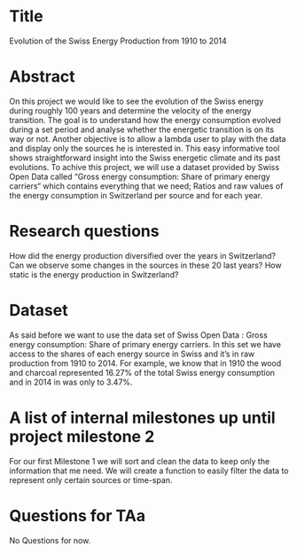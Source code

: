# Title 
Evolution of the Swiss Energy Production from 1910 to 2014

# Abstract
On this project we would like to see the evolution of the Swiss energy during roughly 100 years and determine the velocity of the energy transition. The goal is to understand how the energy consumption evolved during a set period and analyse whether the energetic transition is on its way or not. Another objective is to allow a lambda user to play with the data and display only the sources he is interested in. This easy informative tool shows straightforward insight into the Swiss energetic climate and its past evolutions. To achive this project, we will use a dataset provided by Swiss Open Data called “Gross energy consumption: Share of primary energy carriers“ which contains everything that we need; Ratios and raw values of the energy consumption in Switzerland per source and for each year. 

# Research questions
How did the energy production diversified over the years in Switzerland?
Can we observe some changes in the sources in these 20 last years?
How static is the energy production in Switzerland?

# Dataset
As said before we want to use the data set of Swiss Open Data : Gross energy consumption: Share of primary energy carriers.
In this set we have access to the shares of each energy source in Swiss and it’s in raw production from 1910 to 2014. For example, we know that in 1910 the wood and charcoal represented 16.27% of the total Swiss energy consumption and in 2014 in was only to 3.47%.

# A list of internal milestones up until project milestone 2
For our first Milestone 1 we will sort and clean the data to keep only the information that me need. We will create a function to easily filter the data to represent only certain sources or time-span.

# Questions for TAa
No Questions for now.
